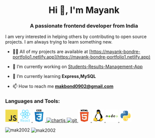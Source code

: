 <h1 align="center">Hi 👋, I'm Mayank</h1>
<h3 align="center">A passionate frontend developer from India</h3>

<p>I am very interested in helping others by contributing to open source projects. I am always trying to learn something new.</p>

- 👨‍💻 All of my projects are available at [https://mayank-bondre-portfolio1.netlify.app](https://mayank-bondre-portfolio1.netlify.app)

- 🔭 I’m currently working on [Students-Results-Management-App](https://github.com/mak2002/students-results-management-app)

- 🌱 I’m currently learning **Express,MySQL**

- 📫 How to reach me **makbond0902@gmail.com**


<h3 align="left">Languages and Tools:</h3>
<p align="left"><a href="https://developer.mozilla.org/en-US/docs/Web/JavaScript" target="_blank"> <img src="https://raw.githubusercontent.com/devicons/devicon/master/icons/javascript/javascript-original.svg" alt="javascript" width="40" height="40"/> </a><a href="https://reactjs.org/" target="_blank"> <img src="https://raw.githubusercontent.com/devicons/devicon/master/icons/react/react-original-wordmark.svg" alt="react" width="40" height="40"/> </a> <a href="https://www.w3schools.com/css/" target="_blank"> <img src="https://raw.githubusercontent.com/devicons/devicon/master/icons/css3/css3-original-wordmark.svg" alt="css3" width="40" height="40"/> </a> <a href="https://www.chartjs.org" target="_blank"> <img src="https://www.chartjs.org/media/logo-title.svg" alt="chartjs" width="40" height="40"/> </a> <a href="https://git-scm.com/" target="_blank"> <img src="https://www.vectorlogo.zone/logos/git-scm/git-scm-icon.svg" alt="git" width="40" height="40"/> </a> <a href="https://www.w3.org/html/" target="_blank"> <img src="https://raw.githubusercontent.com/devicons/devicon/master/icons/html5/html5-original-wordmark.svg" alt="html5" width="40" height="40"/> </a>  <a href="https://www.linux.org/" target="_blank"> <img src="https://raw.githubusercontent.com/devicons/devicon/master/icons/linux/linux-original.svg" alt="linux" width="40" height="40"/> </a> <a href="https://nodejs.org" target="_blank"> <img src="https://raw.githubusercontent.com/devicons/devicon/master/icons/nodejs/nodejs-original-wordmark.svg" alt="nodejs" width="40" height="40"/> </a> <a href="https://www.python.org" target="_blank"> <img src="https://raw.githubusercontent.com/devicons/devicon/master/icons/python/python-original.svg" alt="python" width="40" height="40"/> </a>  </p>

<p><img align="left" src="https://github-readme-stats.vercel.app/api/top-langs?username=mak2002&show_icons=true&locale=en&layout=compact" alt="mak2002" /></p>

<p>&nbsp;<img align="center" src="https://github-readme-stats.vercel.app/api?username=mak2002&show_icons=true&locale=en" alt="mak2002" /></p>

